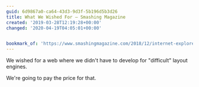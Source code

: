 ```yaml
---
guid: 6d9867a0-ca64-43d3-9d3f-5b196d5b3d26
title: What We Wished For — Smashing Magazine
created: '2019-03-28T12:19:28+00:00'
changed: '2020-04-19T04:05:01+00:00'


bookmark_of: 'https://www.smashingmagazine.com/2018/12/internet-explorer-what-we-wished-for/'
---
```


We wished for a web where we didn't have to develop for "difficult" layout engines.

We're going to pay the price for that. 
